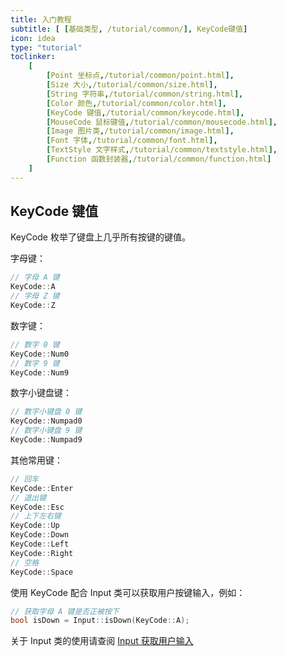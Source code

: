 ```yaml
---
title: 入门教程
subtitle: [ [基础类型, /tutorial/common/], KeyCode键值]
icon: idea
type: "tutorial"
toclinker: 
    [
        [Point 坐标点,/tutorial/common/point.html],
        [Size 大小,/tutorial/common/size.html],
        [String 字符串,/tutorial/common/string.html],
        [Color 颜色,/tutorial/common/color.html],
        [KeyCode 键值,/tutorial/common/keycode.html],
        [MouseCode 鼠标键值,/tutorial/common/mousecode.html],
        [Image 图片类,/tutorial/common/image.html],
        [Font 字体,/tutorial/common/font.html],
        [TextStyle 文字样式,/tutorial/common/textstyle.html],
        [Function 函数封装器,/tutorial/common/function.html]
    ]
---
```


## KeyCode 键值

KeyCode 枚举了键盘上几乎所有按键的键值。

字母键：

```cpp
// 字母 A 键
KeyCode::A
// 字母 Z 键
KeyCode::Z
```

数字键：

```cpp
// 数字 0 键
KeyCode::Num0
// 数字 9 键
KeyCode::Num9
```

数字小键盘键：

```cpp
// 数字小键盘 0 键
KeyCode::Numpad0
// 数字小键盘 9 键
KeyCode::Numpad9
```

其他常用键：

```cpp
// 回车
KeyCode::Enter
// 退出键
KeyCode::Esc
// 上下左右键
KeyCode::Up
KeyCode::Down
KeyCode::Left
KeyCode::Right
// 空格
KeyCode::Space
```

使用 KeyCode 配合 Input 类可以获取用户按键输入，例如：

```cpp
// 获取字母 A 键是否正被按下
bool isDown = Input::isDown(KeyCode::A);
```

关于 Input 类的使用请查阅 [Input 获取用户输入](/tutorial/base/input.html)
